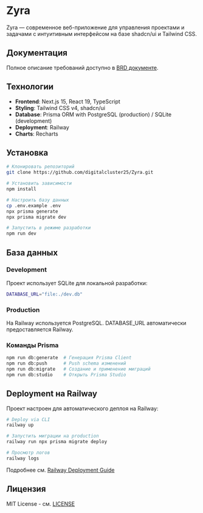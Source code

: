 # Zyra

Zyra — современное веб-приложение для управления проектами и задачами с интуитивным интерфейсом на базе shadcn/ui и Tailwind CSS.

## Документация

Полное описание требований доступно в [BRD документе](./docs/BRD.md).

## Технологии

- **Frontend**: Next.js 15, React 19, TypeScript
- **Styling**: Tailwind CSS v4, shadcn/ui
- **Database**: Prisma ORM with PostgreSQL (production) / SQLite (development)
- **Deployment**: Railway
- **Charts**: Recharts

## Установка

```bash
# Клонировать репозиторий
git clone https://github.com/digitalcluster25/Zyra.git

# Установить зависимости
npm install

# Настроить базу данных
cp .env.example .env
npx prisma generate
npx prisma migrate dev

# Запустить в режиме разработки
npm run dev
```

## База данных

### Development
Проект использует SQLite для локальной разработки:
```bash
DATABASE_URL="file:./dev.db"
```

### Production
На Railway используется PostgreSQL. DATABASE_URL автоматически предоставляется Railway.

### Команды Prisma

```bash
npm run db:generate  # Генерация Prisma Client
npm run db:push      # Push schema изменений
npm run db:migrate   # Создание и применение миграций
npm run db:studio    # Открыть Prisma Studio
```

## Deployment на Railway

Проект настроен для автоматического деплоя на Railway:

```bash
# Deploy via CLI
railway up

# Запустить миграции на production
railway run npx prisma migrate deploy

# Просмотр логов
railway logs
```

Подробнее см. [Railway Deployment Guide](./docs/RAILWAY.md)

## Лицензия

MIT License - см. [LICENSE](./LICENSE)
